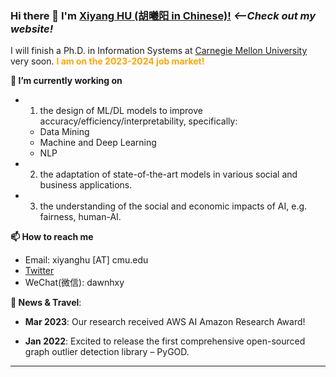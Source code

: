 
### Hi there 👋 I'm [Xiyang HU (胡曦阳 in Chinese)!](https://www.andrew.cmu.edu/user/xiyanghu/) *<--Check out my website!*

<!--
**xiyanghu/xiyanghu** is a ✨ _special_ ✨ repository because its `README.md` (this file) appears on your GitHub profile.
-->

I will finish a Ph.D. in Information Systems at [Carnegie Mellon University](https://www.cmu.edu/) very soon. <span style="color:orange">**I am on the 2023-2024 job market!** </span>

**🔭 I’m currently working on** 
- 1. the design of ML/DL models to improve accuracy/efficiency/interpretability, specifically:
  * Data Mining
  * Machine and Deep Learning
  * NLP
- 2. the adaptation of state-of-the-art models in various social and business applications.
- 3. the understanding of the social and economic impacts of AI, e.g. fairness, human-AI.

**📫 How to reach me**
- Email: xiyanghu [AT] cmu.edu
- [Twitter](https://twitter.com/hu_xiyang)
- WeChat(微信): dawnhxy

**💬 News & Travel**:

- **Mar 2023**:	Our research received AWS AI Amazon Research Award!

- **Jan 2022**:	Excited to release the first comprehensive open-sourced graph outlier detection library – PyGOD.

----



<!--
[![Xiyang's github stats](https://github-readme-stats.vercel.app/api?username=xiyanghu&theme=material-palenight&count_private=true&hide=contribs)](https://github.com/anuraghazra/github-readme-stats)
[![Top Langs](https://github-readme-stats.vercel.app/api/top-langs/?username=xiyanghu&theme=material-palenight&hide=Jupyter&layout=compact)](https://github.com/anuraghazra/github-readme-stats)
**😄I am open to**
- Collaboration Opportunities
- Full time Opportunities starting late 2023 or early 2024

**xiyanghu/xiyanghu** is a ✨ _special_ ✨ repository because its `README.md` (this file) appears on your GitHub profile.

Here are some ideas to get you started:

- 🔭 I’m currently working on ...
- 🌱 I’m currently learning ...
- 👯 I’m looking to collaborate on ...
- 🤔 I’m looking for help with ...
- 💬 Ask me about ...
- 📫 How to reach me: ...
- 😄 Pronouns: ...
- ⚡ Fun fact: ...

I am the author/core developer of various machine learning tools and systems with more than millions of downloads. 
-->

